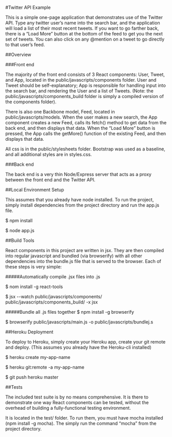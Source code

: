 #Twitter API Example

This is a simple one-page application that demonstrates use of the Twitter API. Type any twitter user’s name into the search bar, and the application will load a list of their most recent tweets. If you want to go farther back, there is a “Load More” button at the bottom of the feed to get you the next set of tweets. You can also click on any @mention on a tweet to go directly to that user’s feed.




##Overview

###Front end

The majority of the front end consists of 3 React components: User, Tweet, and App, located in the public/javascripts/components folder.  User and Tweet should be self-explanatory; App is responsible for handling input into the search bar, and rendering the User and a list of Tweets. (Note: the public/javascripts/components_build folder is simply a compiled version of the components folder).

There is also one Backbone model, Feed, located in public/javascripts/models. When the user makes a new search, the App component creates a new Feed, calls its fetch() method to get data from the back end, and then displays that data. When the “Load More” button is pressed, the App calls the getMore() function of the existing Feed, and then displays that data.

All css is in the public/stylesheets folder. Bootstrap was used as a baseline, and all additional styles are in styles.css.


###Back end

The back end is a very thin Node/Express server that acts as a proxy between the front end and the Twitter API.



##Local Environment Setup

This assumes that you already have node installed. To run the project, simply install dependencies from the project directory and run the app.js file.

$ npm install

$ node app.js




##Build Tools

React components in this project are written in jsx. They are then compiled into regular javascript and bundled (via browserify) with all other dependencies into the bundle.js file that is served to the browser. Each of these steps is very simple:

#####Automatically compile .jsx files into .js

$ nom install -g react-tools

$ jsx --watch public/javascripts/components/ public/javascripts/components_build/ -x jsx

#####Bundle all .js files together
$ npm install -g browserify

$ browserify public/javascripts/main.js -o public/javascripts/bundlej.s




##Heroku Deployment

To deploy to Heroku, simply create your Heroku app, create your git remote and deploy. (This assumes you already have the Heroku-cli installed)

$ heroku create my-app-name

$ heroku git:remote -a my-app-name

$ git push heroku master




##Tests

The included test suite is by no means comprehensive. It is there to demonstrate one way React components can be tested, without the overhead of building a fully-functional testing environment.

It is located in the test/ folder. To run them, you must have mocha installed (npm install -g mocha). The simply run the command “mocha” from the project directory.
